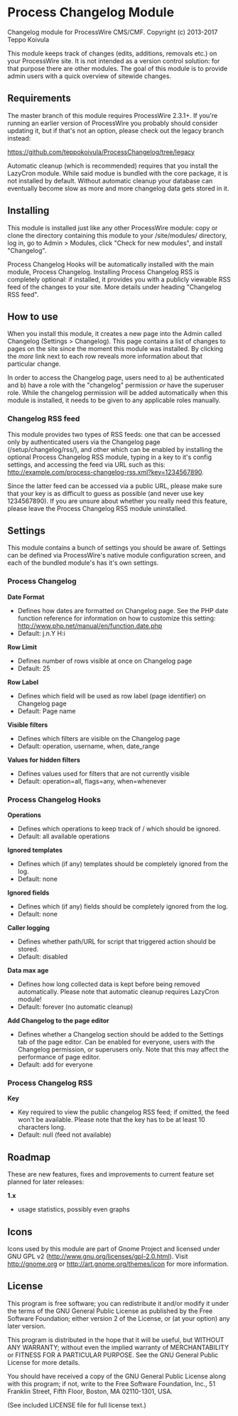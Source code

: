 Process Changelog Module
========================

Changelog module for ProcessWire CMS/CMF.
Copyright (c) 2013-2017 Teppo Koivula

This module keeps track of changes (edits, additions, removals etc.) on your
ProcessWire site. It is not intended as a version control solution: for that
purpose there are other modules. The goal of this module is to provide admin
users with a quick overview of sitewide changes.

## Requirements

The master branch of this module requires ProcessWire 2.3.1+. If you're running
an earlier version of ProcessWire you probably should consider updating it, but
if that's not an option, please check out the legacy branch instead:

https://github.com/teppokoivula/ProcessChangelog/tree/legacy

Automatic cleanup (which is recommended) requires that you install the LazyCron
module. While said modue is bundled with the core package, it is not installed
by default. Without automatic cleanup your database can eventually become slow
as more and more changelog data gets stored in it.

## Installing

This module is installed just like any other ProcessWire module: copy or clone
the directory containing this module to your /site/modules/ directory, log in,
go to Admin > Modules, click "Check for new modules", and install "Changelog".

Process Changelog Hooks will be automatically installed with the main module,
Process Changelog. Installing Process Changelog RSS is completely optional: if
installed, it provides you with a publicly viewable RSS feed of the changes to
your site. More details under heading "Changelog RSS feed".

## How to use

When you install this module, it creates a new page into the Admin called
Changelog (Settings > Changelog). This page contains a list of changes to
pages on the site since the moment this module was installed. By clicking
the *more* link next to each row reveals more information about that
particular change.

In order to access the Changelog page, users need to a) be authenticated and
b) have a role with the "changelog" permission *or* have the superuser role.
While the changelog permission will be added automatically when this module
is installed, it needs to be given to any applicable roles manually.

### Changelog RSS feed

This module provides two types of RSS feeds: one that can be accessed only by
authenticated users via the Changelog page (/setup/changelog/rss/), and other
which can be enabled by installing the optional Process Changelog RSS module,
typing in a key to it's config settings, and accessing the feed via URL such
as this: http://example.com/process-changelog-rss.xml?key=1234567890.

Since the latter feed can be accessed via a public URL, please make sure that
your key is as difficult to guess as possible (and never use key 1234567890).
If you are unsure about whether you really need this feature, please leave
the Process Changelog RSS module uninstalled.

## Settings

This module contains a bunch of settings you should be aware of. Settings can
be defined via ProcessWire's native module configuration screen, and each of
the bundled module's has it's own settings.

### Process Changelog

**Date Format**

* Defines how dates are formatted on Changelog page. See the PHP date function
  reference for information on how to customize this setting:
  http://www.php.net/manual/en/function.date.php
* Default: j.n.Y H:i

**Row Limit**

* Defines number of rows visible at once on Changelog page
* Default: 25

**Row Label**

* Defines which field will be used as row label (page identifier) on
  Changelog page
* Default: Page name

**Visible filters**

* Defines which filters are visible on the Changelog page
* Default: operation, username, when, date_range

**Values for hidden filters**

* Defines values used for filters that are not currently visible
* Default: operation=all, flags=any, when=whenever

### Process Changelog Hooks

**Operations**

* Defines which operations to keep track of / which should be ignored.
* Default: all available operations

**Ignored templates**

* Defines which (if any) templates should be completely ignored from the log.
* Default: none

**Ignored fields**

* Defines which (if any) fields should be completely ignored from the log.
* Default: none

**Caller logging**

* Defines whether path/URL for script that triggered action should be stored.
* Default: disabled

**Data max age**

* Defines how long collected data is kept before being removed automatically.
  Please note that automatic cleanup requires LazyCron module!
* Default: forever (no automatic cleanup)

**Add Changelog to the page editor**

* Defines whether a Changelog section should be added to the Settings tab of the
  page editor. Can be enabled for everyone, users with the Changelog permission,
  or superusers only. Note that this may affect the performance of page editor.
* Default: add for everyone

### Process Changelog RSS

**Key**

* Key required to view the public changelog RSS feed; if omitted, the feed won't
  be available. Please note that the key has to be at least 10 characters long.
* Default: null (feed not available)

## Roadmap

These are new features, fixes and improvements to current feature set planned
for later releases:

**1.x**

* usage statistics, possibly even graphs

## Icons

Icons used by this module are part of Gnome Project and licensed under GNU
GPL v2 (http://www.gnu.org/licenses/gpl-2.0.html). Visit http://gnome.org
or http://art.gnome.org/themes/icon for more information.

## License

This program is free software; you can redistribute it and/or
modify it under the terms of the GNU General Public License
as published by the Free Software Foundation; either version 2
of the License, or (at your option) any later version.

This program is distributed in the hope that it will be useful,
but WITHOUT ANY WARRANTY; without even the implied warranty of
MERCHANTABILITY or FITNESS FOR A PARTICULAR PURPOSE.  See the
GNU General Public License for more details.

You should have received a copy of the GNU General Public License
along with this program; if not, write to the Free Software
Foundation, Inc., 51 Franklin Street, Fifth Floor, Boston, MA  02110-1301, USA.

(See included LICENSE file for full license text.)
